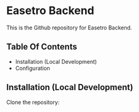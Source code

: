 # Easetro Backend
This is the Github repository for Easetro Backend.

## Table Of Contents
-  Installation (Local Development)
-  Configuration

## Installation (Local Development)
Clone the repository:
